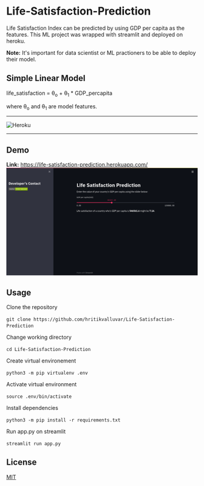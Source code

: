 # **Life-Satisfaction-Prediction**
Life Satisfaction Index can be predicted by using GDP per capita as the features. This ML project was wrapped with streamlit and deployed on heroku.

**Note:** It's important for data scientist or ML practioners to be able to deploy their model.

## Simple Linear Model


life_satisfaction = &theta;<sub>o</sub> + &theta;<sub>1</sub> * GDP_percapita

where &theta;<sub>o</sub> and &theta;<sub>1</sub> are model features.

---

<img alt="Heroku" src="https://img.shields.io/badge/heroku-%23430098.svg?style=for-the-badge&logo=heroku&logoColor=white"/>

---

## **Demo** 
**Link:** https://life-satisfaction-prediction.herokuapp.com/
![demo](https://github.com/hritikvalluvar/Life-Satisfaction-Prediction/blob/main/demo.png)

## **Usage**

Clone the repository


`git clone https://github.com/hritikvalluvar/Life-Satisfaction-Prediction`


Change working directory

`cd Life-Satisfaction-Prediction`

Create virtual environement

`python3 -m pip virtualenv .env`

Activate virtual environment

`source .env/bin/activate`

Install dependencies

`python3 -m pip install -r requirements.txt`

Run app.py on streamlit

`streamlit run app.py`


## License
[MIT](https://github.com/hritikvalluvar/Life-Satisfaction-Prediction/blob/main/LICENSE)
